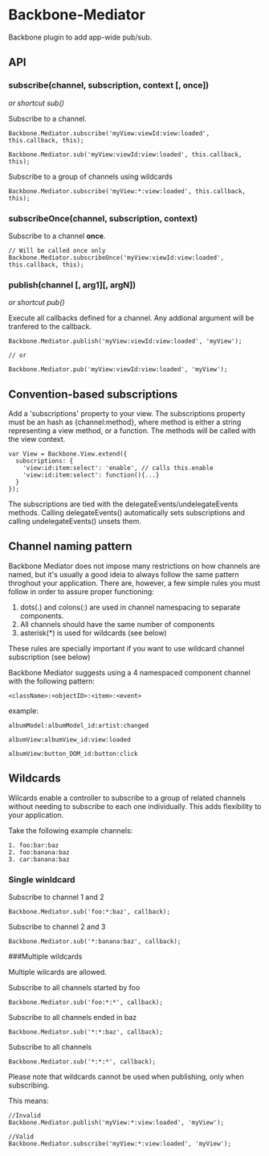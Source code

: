 # Backbone-Mediator

Backbone plugin to add app-wide pub/sub.

## API

### subscribe(channel, subscription, context [, once])
  *or shortcut sub()*
  
  Subscribe to a channel.

    Backbone.Mediator.subscribe('myView:viewId:view:loaded', this.callback, this);
    
    Backbone.Mediator.sub('myView:viewId:view:loaded', this.callback, this);
    
  Subscribe to a group of channels using wildcards
    
    Backbone.Mediator.subscribe('myView:*:view:loaded', this.callback, this);
  
 
### subscribeOnce(channel, subscription, context)
  
  Subscribe to a channel **once**.
  
    // Will be called once only
    Backbone.Mediator.subscribeOnce('myView:viewId:view:loaded', this.callback, this);

### publish(channel [, arg1][, argN])
  *or shortcut pub()*

  Execute all callbacks defined for a channel. Any addional argument will be tranfered to the callback.
  
    Backbone.Mediator.publish('myView:viewId:view:loaded', 'myView');
    
    // or
    
    Backbone.Mediator.pub('myView:viewId:view:loaded', 'myView');
    
## Convention-based subscriptions

Add a 'subscriptions' property to your view. The subscriptions property must be an hash as
{channel:method}, where method
is either a string representing a view method, or a function. The methods will be called with the 
view context.

    var View = Backbone.View.extend({
      subscriptions: {
        'view:id:item:select': 'enable', // calls this.enable
        'view:id:item:select': function(){...}
      }
    });
    
The subscriptions are tied with the delegateEvents/undelegateEvents methods. Calling delegateEvents() automatically
sets subscriptions and calling undelegateEvents() unsets them.


## Channel naming pattern

Backbone Mediator does not impose many restrictions on how channels are named, but it's usually 
a good ideia to always follow the same pattern throghout your application. There are, however, 
a few simple rules you must follow in order to assure proper functioning:

  1. dots(.) and colons(:) are used in channel namespacing to separate components. 
  2. All channels should have the same number of components
  3. asterisk(*) is used for wildcards (see below)

These rules are specially important if you want to use wildcard channel subscription (see below)

Backbone Mediator suggests using a 4 namespaced component channel with the following pattern:

    <className>:<objectID>:<item>:<event>
    
example:

    albumModel:albumModel_id:artist:changed
    
    albumView:albumView_id:view:loaded
    
    albumView:button_DOM_id:button:click
    

## Wildcards

Wilcards enable a controller to subscribe to a group of related channels without 
needing to subscribe to each one individually. This adds flexibility to your application.

Take the following example channels:

    1. foo:bar:baz
    2. foo:banana:baz
    3. car:banana:baz

### Single winldcard

Subscribe to channel 1 and 2

    Backbone.Mediator.sub('foo:*:baz', callback);

Subscribe to channel 2 and 3

    Backbone.Mediator.sub('*:banana:baz', callback);
    
###Multiple wildcards 

Multiple wilcards are allowed.

Subscribe to all channels started by foo

    Backbone.Mediator.sub('foo:*:*', callback);

Subscribe to all channels ended in baz

    Backbone.Mediator.sub('*:*:baz', callback);

Subscribe to all channels

    Backbone.Mediator.sub('*:*:*', callback);

Please note that wildcards cannot be used when publishing, only when subscribing. 

This means:

    //Invalid
    Backbone.Mediator.publish('myView:*:view:loaded', 'myView');
    
    //Valid
    Backbone.Mediator.subscribe('myView:*:view:loaded', 'myView');
    
